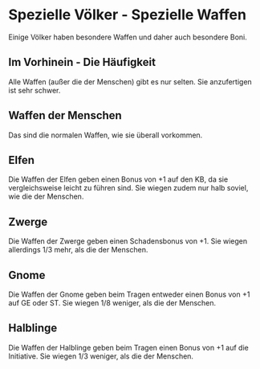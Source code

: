 # Spezielle Völker - Spezielle Waffen

Einige Völker haben besondere Waffen und daher auch besondere Boni.

## Im Vorhinein - Die Häufigkeit

Alle Waffen \(außer die der Menschen\) gibt es nur selten. Sie anzufertigen ist sehr schwer.

## Waffen der Menschen

Das sind die normalen Waffen, wie sie überall vorkommen.

## Elfen

Die Waffen der Elfen geben einen Bonus von +1 auf den KB, da sie vergleichsweise leicht zu führen sind. Sie wiegen zudem nur halb soviel, wie die der Menschen.

## Zwerge

Die Waffen der Zwerge geben einen Schadensbonus von +1. Sie wiegen allerdings 1/3 mehr, als die der Menschen.

## Gnome

Die Waffen der Gnome geben beim Tragen entweder einen Bonus von +1 auf GE oder ST. Sie wiegen 1/8 weniger, als die der Menschen.

## Halblinge

Die Waffen der Halblinge geben beim Tragen einen Bonus von +1 auf die Initiative. Sie wiegen 1/3 weniger, als die der Menschen.

